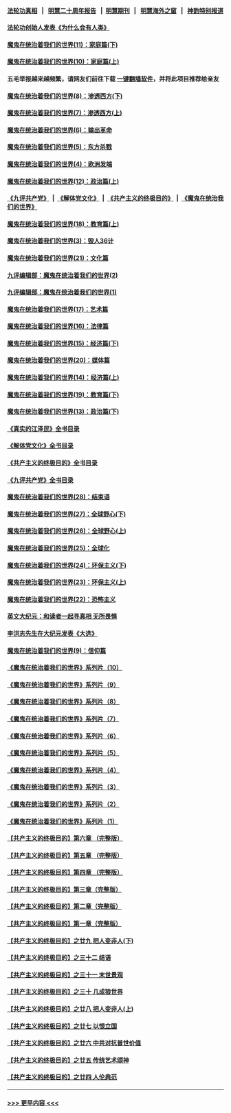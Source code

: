 #### [法轮功真相](https://github.com/gfw-breaker/truth/blob/master/README.md?t=0) &nbsp;&nbsp;|&nbsp;&nbsp; [明慧二十周年报告](https://github.com/gfw-breaker/mh-reports/blob/master/README.md?t=0) &nbsp;&nbsp;|&nbsp;&nbsp;[明慧期刊](https://github.com/gfw-breaker/mh-qikan) &nbsp;&nbsp;|&nbsp;&nbsp; [明慧海外之窗](https://github.com/gfw-breaker/mh-news/blob/master/README.md?t=0) &nbsp;&nbsp;|&nbsp;&nbsp; [神韵特别报道](https://github.com/gfw-breaker/mh-news/blob/master/shenyun.md?t=0)
#### [法轮功创始人发表《为什么会有人类》](../pages/nsc422/n13912117.md?t=03280943) 
#### [魔鬼在统治着我们的世界(11)：家庭篇(下)](../pages/nsc422/n10440961.md?t=03280943) 
#### [魔鬼在统治着我们的世界(10)：家庭篇(上)](../pages/nsc422/n10435448.md?t=03280943) 
#### 五毛举报越来越频繁，请网友们前往下载 [一键翻墙软件](https://github.com/gfw-breaker/ssr-accounts)，并将此项目推荐给亲友
#### [魔鬼在统治着我们的世界(8)：渗透西方(下)](../pages/nsc422/n10429603.md?t=03280943) 
#### [魔鬼在统治着我们的世界(7)：渗透西方(上)](../pages/nsc422/n10426013.md?t=03280943) 
#### [魔鬼在统治着我们的世界(6)：输出革命](../pages/nsc422/n10421536.md?t=03280943) 
#### [魔鬼在统治着我们的世界(5)：东方杀戮](../pages/nsc422/n10417707.md?t=03280943) 
#### [魔鬼在统治着我们的世界(4)：欧洲发端](../pages/nsc422/n10414890.md?t=03280943) 
#### [魔鬼在统治着我们的世界(12)：政治篇(上)](../pages/nsc422/n10444576.md?t=03280943) 
#### [《九评共产党》](https://github.com/begood0513/9ping.md/blob/master/README.md) &nbsp;|&nbsp; [《解体党文化》](../../../../jtdwh.md/blob/master/README.md)  &nbsp;|&nbsp; [《共产主义的终极目的》](../../../../gczydzjmd.md/blob/master/README.md) &nbsp;|&nbsp; [《魔鬼在统治我们的世界》](../../../../mgztzwmdsj.md/blob/master/README.md) 
#### [魔鬼在统治着我们的世界(18)：教育篇(上)](../pages/nsc422/n10526970.md?t=03280943) 
#### [魔鬼在统治着我们的世界(3)：毁人36计](../pages/nsc422/n10411583.md?t=03280943) 
#### [魔鬼在统治着我们的世界(21)：文化篇](../pages/nsc422/n10597706.md?t=03280943) 
#### [九评编辑部：魔鬼在统治着我们的世界(2)](../pages/nsc422/n10410036.md?t=03280943) 
#### [九评编辑部：魔鬼在统治着我们的世界(1)](../pages/nsc422/n10406825.md?t=03280943) 
#### [魔鬼在统治着我们的世界(17)：艺术篇](../pages/nsc422/n10499093.md?t=03280943) 
#### [魔鬼在统治着我们的世界(16)：法律篇](../pages/nsc422/n10485969.md?t=03280943) 
#### [魔鬼在统治着我们的世界(15)：经济篇(下)](../pages/nsc422/n10469975.md?t=03280943) 
#### [魔鬼在统治着我们的世界(20)：媒体篇](../pages/nsc422/n10586579.md?t=03280943) 
#### [魔鬼在统治着我们的世界(14)：经济篇(上)](../pages/nsc422/n10457370.md?t=03280943) 
#### [魔鬼在统治着我们的世界(19)：教育篇(下)](../pages/nsc422/n10564808.md?t=03280943) 
#### [魔鬼在统治着我们的世界(13)：政治篇(下)](../pages/nsc422/n10448270.md?t=03280943) 
#### [《真实的江泽民》全书目录](../pages/nsc422/n13721399.md?t=03280943) 
#### [《解体党文化》全书目录](../pages/nsc422/n13721157.md?t=03280943) 
#### [《共产主义的终极目的》全书目录](../pages/nsc422/n13721048.md?t=03280943) 
#### [《九评共产党》全书目录](../pages/nsc422/n13708085.md?t=03280943) 
#### [魔鬼在统治着我们的世界(28)：结束语](../pages/nsc422/n10936246.md?t=03280943) 
#### [魔鬼在统治着我们的世界(27)：全球野心(下)](../pages/nsc422/n10928319.md?t=03280943) 
#### [魔鬼在统治着我们的世界(26)：全球野心(上)](../pages/nsc422/n10900318.md?t=03280943) 
#### [魔鬼在统治着我们的世界(25)：全球化](../pages/nsc422/n10788205.md?t=03280943) 
#### [魔鬼在统治着我们的世界(24)：环保主义(下)](../pages/nsc422/n10695307.md?t=03280943) 
#### [魔鬼在统治着我们的世界(23)：环保主义(上)](../pages/nsc422/n10688613.md?t=03280943) 
#### [魔鬼在统治着我们的世界(22)：恐怖主义](../pages/nsc422/n10614727.md?t=03280943) 
#### [英文大纪元：和读者一起寻真相 无所畏惧](../pages/nsc422/n12542027.md?t=03280943) 
#### [李洪志先生在大纪元发表《大选》](../pages/nsc422/n12534746.md?t=03280943) 
#### [魔鬼在统治着我们的世界(9)：信仰篇](../pages/nsc422/n10432159.md?t=03280943) 
#### [《魔鬼在统治着我们的世界》系列片（10）](../pages/nsc422/n12292670.md?t=03280943) 
#### [《魔鬼在统治着我们的世界》系列片（9）](../pages/nsc422/n12290859.md?t=03280943) 
#### [《魔鬼在统治着我们的世界》系列片（8）](../pages/nsc422/n12287445.md?t=03280943) 
#### [《魔鬼在统治着我们的世界》系列片（7）](../pages/nsc422/n12283425.md?t=03280943) 
#### [《魔鬼在统治着我们的世界》系列片（6）](../pages/nsc422/n12282314.md?t=03280943) 
#### [《魔鬼在统治着我们的世界》系列片（5）](../pages/nsc422/n12281419.md?t=03280943) 
#### [《魔鬼在统治着我们的世界》系列片（4）](../pages/nsc422/n12274024.md?t=03280943) 
#### [《魔鬼在统治着我们的世界》系列片（3）](../pages/nsc422/n12271322.md?t=03280943) 
#### [《魔鬼在统治着我们的世界》系列片（2）](../pages/nsc422/n12269049.md?t=03280943) 
#### [《魔鬼在统治着我们的世界》系列片（1）](../pages/nsc422/n12267575.md?t=03280943) 
#### [【共产主义的终极目的】第六章 （完整版）](../pages/nsc422/n11428913.md?t=03280943) 
#### [【共产主义的终极目的】第五章 （完整版）](../pages/nsc422/n11428912.md?t=03280943) 
#### [【共产主义的终极目的】第四章 （完整版）](../pages/nsc422/n11428907.md?t=03280943) 
#### [【共产主义的终极目的】第三章（完整版）](../pages/nsc422/n11428848.md?t=03280943) 
#### [【共产主义的终极目的】第二章（完整版）](../pages/nsc422/n11428831.md?t=03280943) 
#### [【共产主义的终极目的】第一章（完整版）](../pages/nsc422/n11417651.md?t=03280943) 
#### [【共产主义的终极目的】之廿九 把人变非人(下)](../pages/nsc422/n11344140.md?t=03280943) 
#### [【共产主义的终极目的】之三十二 结语](../pages/nsc422/n11360535.md?t=03280943) 
#### [【共产主义的终极目的】之三十一 末世景观](../pages/nsc422/n11351129.md?t=03280943) 
#### [【共产主义的终极目的】之三十 几成狼世界](../pages/nsc422/n11348280.md?t=03280943) 
#### [【共产主义的终极目的】之廿八 把人变非人(上)](../pages/nsc422/n11340492.md?t=03280943) 
#### [【共产主义的终极目的】之廿七 以恨立国](../pages/nsc422/n11336944.md?t=03280943) 
#### [【共产主义的终极目的】之廿六 中共对抗普世价值](../pages/nsc422/n11324785.md?t=03280943) 
#### [【共产主义的终极目的】之廿五 传统艺术颂神](../pages/nsc422/n11296396.md?t=03280943) 
#### [【共产主义的终极目的】之廿四 人伦典范](../pages/nsc422/n11296397.md?t=03280943) 

----
#### [ >>> 更早内容 <<< ](../indexes/nsc422-earlier.md)
